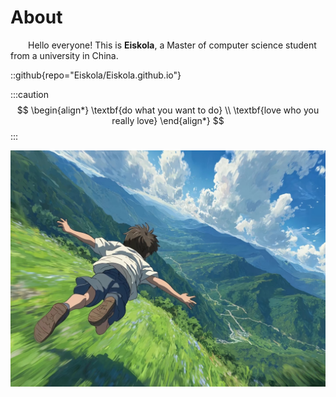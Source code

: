 # About
&emsp;&emsp;Hello everyone! This is **Eiskola**, a Master of computer science student from a university in China.

::github{repo="Eiskola/Eiskola.github.io"}

:::caution
$$
\begin{align*}
\textbf{do what you want to do} \\
\textbf{love who you really love}
\end{align*}
$$
:::

![](./images/image1.png)